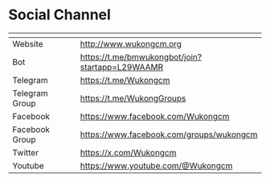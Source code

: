 # Social Channel

<table data-header-hidden><thead><tr><th width="183"></th><th></th></tr></thead><tbody><tr><td>Website</td><td><a href="http://www.wukongcm.org/">http://www.wukongcm.org</a></td></tr><tr><td>Bot</td><td><a href="https://t.me/bmwukongbot/join?startapp=L29WAAMR">https://t.me/bmwukongbot/join?startapp=L29WAAMR</a></td></tr><tr><td>Telegram</td><td><a href="https://t.me/Wukongcm">https://t.me/Wukongcm</a></td></tr><tr><td>Telegram Group</td><td><a href="https://t.me/WukongGroups">https://t.me/WukongGroups</a></td></tr><tr><td>Facebook</td><td><a href="https://www.facebook.com/Wukongcm">https://www.facebook.com/Wukongcm</a></td></tr><tr><td>Facebook Group</td><td><a href="https://www.facebook.com/groups/wukongcm">https://www.facebook.com/groups/wukongcm</a></td></tr><tr><td>Twitter</td><td><a href="https://x.com/Wukongcm">https://x.com/Wukongcm</a></td></tr><tr><td>Youtube</td><td><a href="https://www.youtube.com/@Wukongcm">https://www.youtube.com/@Wukongcm</a></td></tr></tbody></table>

